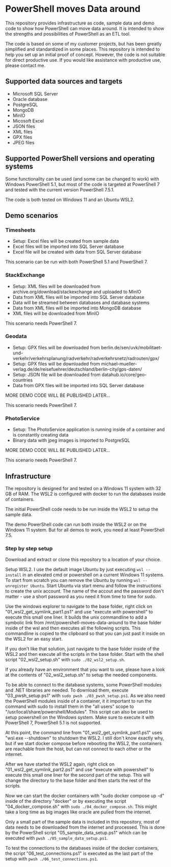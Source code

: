 # PowerShell moves Data around

This repository provides infrastructure as code, sample data and demo code to show how PowerShell can move data around.
It is intended to show the strengths and possibilities of PowerShell as an ETL tool.

The code is based on some of my customer projects, but has been greatly simplified and standardized in some places.
This repository is intended to help you set up an initial proof of concept. However, the code is not suitable for direct productive use.
If you would like assistance with productive use, please contact me.



## Supported data sources and targets

- Microsoft SQL Server
- Oracle database
- PostgreSQL
- MongoDB
- MinIO
- Micosoft Excel
- JSON files
- XML files
- GPX files
- JPEG files



## Supported PowerShell versions and operating systems

Some functionality can be used (and some can be changed to work) with Windows PowerShell 5.1, but most of the code is targeted at PowerShell 7 and tested with the current version PowerShell 7.5.1.

The code is both tested on Windows 11 and an Ubuntu WSL2.



## Demo scenarios

### Timesheets

- Setup: Excel files will be created from sample data
- Excel files will be imported into SQL Server database
- Excel file will be created with data from SQL Server database

This scenario can be run with both PowerShell 5.1 and PowerShell 7.


### StackExchange

- Setup: XML files will be downloaded from archive.org/download/stackexchange and uploaded to MinIO
- Data from XML files will be imported into SQL Server database
- Data will be streamed between databases and database systems
- Data from XML files will be imported into MongoDB database
- XML files will be downloaded from MinIO

This scenario needs PowerShell 7.


### Geodata

- Setup: GPX files will be downloaded from berlin.de/sen/uvk/mobilitaet-und-verkehr/verkehrsplanung/radverkehr/radverkehrsnetz/radrouten/gpx/
- Setup: GPX files will be downloaded from michael-mueller-verlag.de/de/reisefuehrer/deutschland/berlin-city/gps-daten/
- Setup: JSON file will be downloaded from datahub.io/core/geo-countries
- Data from GPX files will be imported into SQL Server database

MORE DEMO CODE WILL BE PUBLISHED LATER...

This scenario needs PowerShell 7.


### PhotoService

- Setup: The PhotoService application is running inside of a container and is constantly creating data
- Binary data with jpeg images is imported to PostgreSQL

MORE DEMO CODE WILL BE PUBLISHED LATER...

This scenario needs PowerShell 7.



## Infrastructure

The repository is designed for and tested on a Windows 11 system with 32 GB of RAM. The WSL2 is configured with docker to run the databases inside of containers.

The initial PowerShell code needs to be run inside the WSL2 to setup the sample data.

The demo PowerShell code can run both inside the WSL2 or on the Windows 11 system. But for all demos to work, you need at least PowerShell 7.5.


### Step by step setup

Download and extract or clone this repository to a location of your choice.

Setup WSL2. I use the default image Ubuntu by just executing `wsl --install` in an elevated cmd or powershell on a current Windows 11 systems. To start from scratch you can remove the Ubuntu by running `wsl --unregister Ubuntu`. Start Ubuntu via start menu and follow the instructions to create the unix account. The name of the accout and the password don't matter - use a short password as you need it from time to time for sudo.

Use the windows explorer to navigate to the base folder, right click on "01_wsl2_get_symlink_part1.ps1" and use "execute with powershell" to execute this small one liner. It builds the unix commandline to add a symbolic link from /mnt/powershell-moves-data-around to the base folder inside of the wsl and then executes all the following scripts. This commandline is copied to the clipboard so that you can just past it inside on the WSL2 for an easy start.

If you don't like that solution, just navigate to the base folder inside of the WSL2 and then execute all the scripts in the base folder. Start with the shell script "02_wsl2_setup.sh" with `sudo ./02_wsl2_setup.sh`.

If you already have an environment that you want to use, please have a look at the contents of "02_wsl2_setup.sh" to setup the needed components.

To be able to connect to the database systems, some PowerShell modules and .NET libraries are needed. To download them, execute "03_pwsh_setup.ps1" with `sudo pwsh ./03_pwsh_setup.ps1`. As we also need the PowerShell modules inside of a container, it it important to run the command with sudo to install them in the "all users" scope to "/usr/local/share/powershell/Modules". This script can also be used to setup powershell on the Windows system. Make sure to execute it with PowerShell 7, PowerShell 5.1 is not supported.

At this point, the command line from "01_wsl2_get_symlink_part1.ps1" uses "wsl.exe --shutdown" to shutdown the WSL2. I still don't know exactly why, but if we start docker compose before rebooting the WSL2, the containers are reachable from the host, but can not connect to each other or the internet.

After we have started the WSL2 again, right click on "01_wsl2_get_symlink_part2.ps1" and use "execute with powershell" to execute this small one liner for the second part of the setup. This will change the directory to the base folder and then starts the rest of the scripts.

Now we can start the docker containers with "sudo docker compose up -d" inside of the directory "docker" or by executing the script "04_docker_compose.sh" with `sudo ./04_docker_compose.sh`. This might take a long time as big images like oracle are pulled from the internet.

Only a small part of the sample data is included in this repository, most of data needs to be downloaded from the internet and processed. This is done by the PowerShell script "05_sample_data_setup.ps1" which can be executed with `pwsh ./05_sample_data_setup.ps1`.

To test the connections to the databases inside of the docker containers, the script "06_test_connections.ps1" is executed as the last part of the setup with `pwsh ./06_test_connections.ps1`.
